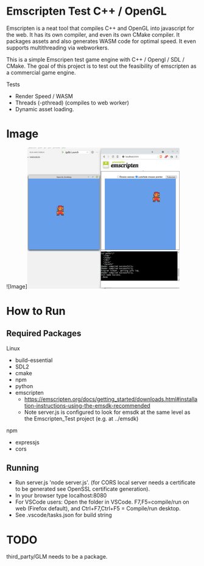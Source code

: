 # Emscripten Test C++ / OpenGL

Emscripten is a neat tool that compiles C++ and OpenGL into javascript for the web. It has its own compiler, and even its own CMake compiler. It packages assets and also generates WASM code for optimal speed. It even supports multithreading via webworkers.

This is a simple Emscripen test game engine with C++ / Opengl / SDL / CMake. The goal of this project is to test out the feasibility of emscripten as a commercial game engine.

Tests <br/>
* Render Speed / WASM
* Threads (-pthread) (compiles to web worker)
* Dynamic asset loading.

# Image
![Image]<img src="https://github.com/cacttus/Emscripten_Test/blob/master/ss.png?raw=true" width="400" height="auto">

# How to Run<br/>

## Required Packages 
Linux<br/>
* build-essential
* SDL2
* cmake
* npm
* python
* emscripten
  * https://emscripten.org/docs/getting_started/downloads.html#installation-instructions-using-the-emsdk-recommended
  * Note server.js is configured to look for emsdk at the same level as the Emscripten_Test project (e.g. at ../emsdk)

npm<br/>
* expressjs
* cors

## Running
* Run server.js 'node server.js'. (for CORS local server needs a certificate to be generated see OpenSSL certificate generation).
* In your browser type localhost:8080
* For VSCode users: Open the folder in VSCode. F7,F5=compile/run on web (Firefox default), and Ctrl+F7,Ctrl+F5 = Compile/run desktop.
* See .vscode/tasks.json for build string


# TODO

third_party/GLM needs to be a package.
 
